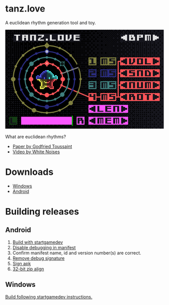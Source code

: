 # tanz.love

A euclidean rhythm generation tool and toy.

![Preview](https://github.com/F483/tanzlove/raw/master/preview.png "Preview")

What are euclidean rhythms?
 * [Paper by Godfried Toussaint](http://cgm.cs.mcgill.ca/~godfried/publications/banff.pdf)
 * [Video by White Noises](http://www.youtube.com/watch?v=OHS3lN6snrE)

# Downloads

 * [Windows](https://github.com/F483/tanzlove/raw/master/builds/tanz.love_1.0.3_windows.zip)
 * [Android](https://github.com/F483/tanzlove/raw/master/builds/tanz.love_1.0.3_android.apk)

# Building releases

## Android

 1. [Build with startgamedev](https://qubodup.itch.io/startgamedev)
 2. [Disable debugging in manifest](https://developer.android.com/studio/publish/preparing.html)
 3. Confirm manifest name, id and version number(s) are correct.
 4. [Remove debug signature](https://stackoverflow.com/a/8992819/90351)
 5. [Sign apk](https://stackoverflow.com/questions/10930331/how-to-sign-an-already-compiled-apk)
 6. [32-bit zip align](https://stackoverflow.com/questions/22681907/you-uploaded-an-apk-that-is-not-zip-aligned-error)

## Windows

[Build following startgamedev instructions.](https://qubodup.itch.io/startgamedev)

